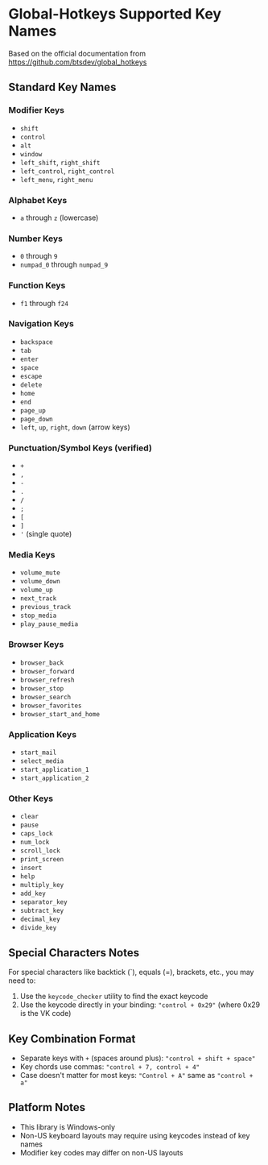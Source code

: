 # Global-Hotkeys Supported Key Names

Based on the official documentation from https://github.com/btsdev/global_hotkeys

## Standard Key Names

### Modifier Keys
- `shift`
- `control` 
- `alt`
- `window`
- `left_shift`, `right_shift`
- `left_control`, `right_control`
- `left_menu`, `right_menu`

### Alphabet Keys
- `a` through `z` (lowercase)

### Number Keys
- `0` through `9`
- `numpad_0` through `numpad_9`

### Function Keys
- `f1` through `f24`

### Navigation Keys
- `backspace`
- `tab`
- `enter`
- `space`
- `escape`
- `delete`
- `home`
- `end`
- `page_up`
- `page_down`
- `left`, `up`, `right`, `down` (arrow keys)

### Punctuation/Symbol Keys (verified)
- `+`
- `,`
- `-`
- `.`
- `/`
- `;`
- `[`
- `]`
- `'` (single quote)

### Media Keys
- `volume_mute`
- `volume_down`
- `volume_up`
- `next_track`
- `previous_track`
- `stop_media`
- `play_pause_media`

### Browser Keys
- `browser_back`
- `browser_forward`
- `browser_refresh`
- `browser_stop`
- `browser_search`
- `browser_favorites`
- `browser_start_and_home`

### Application Keys
- `start_mail`
- `select_media`
- `start_application_1`
- `start_application_2`

### Other Keys
- `clear`
- `pause`
- `caps_lock`
- `num_lock`
- `scroll_lock`
- `print_screen`
- `insert`
- `help`
- `multiply_key`
- `add_key`
- `separator_key`
- `subtract_key`
- `decimal_key`
- `divide_key`

## Special Characters Notes

For special characters like backtick (`), equals (=), brackets, etc., you may need to:

1. Use the `keycode_checker` utility to find the exact keycode
2. Use the keycode directly in your binding: `"control + 0x29"` (where 0x29 is the VK code)

## Key Combination Format

- Separate keys with ` + ` (spaces around plus): `"control + shift + space"`
- Key chords use commas: `"control + 7, control + 4"`
- Case doesn't matter for most keys: `"Control + A"` same as `"control + a"`

## Platform Notes

- This library is Windows-only
- Non-US keyboard layouts may require using keycodes instead of key names
- Modifier key codes may differ on non-US layouts